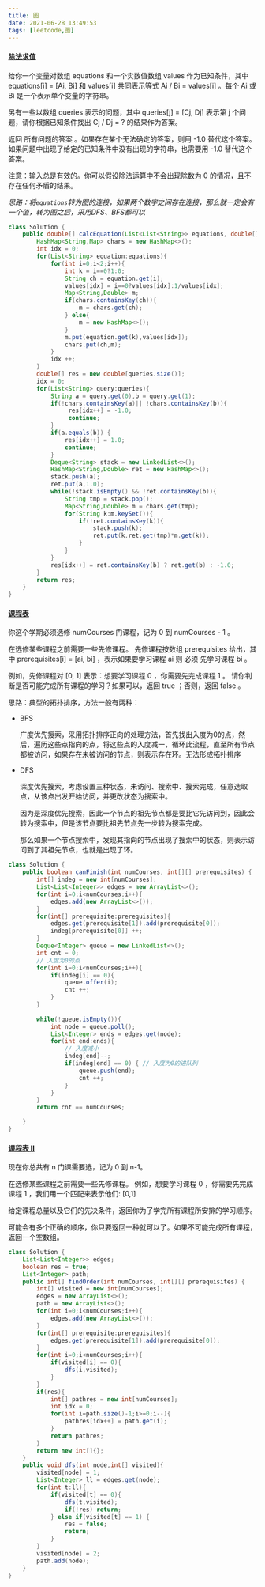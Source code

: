 ```yaml
---
title: 图
date: 2021-06-28 13:49:53
tags: [leetcode,图]
---
```


#### [除法求值](https://leetcode-cn.com/problems/evaluate-division/)

给你一个变量对数组 equations 和一个实数值数组 values 作为已知条件，其中 equations[i] = [Ai, Bi] 和 values[i] 共同表示等式 Ai / Bi = values[i] 。每个 Ai 或 Bi 是一个表示单个变量的字符串。

另有一些以数组 queries 表示的问题，其中 queries[j] = [Cj, Dj] 表示第 j 个问题，请你根据已知条件找出 Cj / Dj = ? 的结果作为答案。

返回 所有问题的答案 。如果存在某个无法确定的答案，则用 -1.0 替代这个答案。如果问题中出现了给定的已知条件中没有出现的字符串，也需要用 -1.0 替代这个答案。

注意：输入总是有效的。你可以假设除法运算中不会出现除数为 0 的情况，且不存在任何矛盾的结果。

*思路：将`equations`转为图的连接，如果两个数字之间存在连接，那么就一定会有一个值，转为图之后，采用DFS、BFS都可以*

```java
class Solution {
    public double[] calcEquation(List<List<String>> equations, double[] values, List<List<String>> queries) {
        HashMap<String,Map> chars = new HashMap<>();
        int idx = 0;
        for(List<String> equation:equations){
            for(int i=0;i<2;i++){
                int k = i==0?1:0;
                String ch = equation.get(i);
                values[idx] = i==0?values[idx]:1/values[idx];
                Map<String,Double> m;
                if(chars.containsKey(ch)){
                    m = chars.get(ch);
                } else{
                    m = new HashMap<>();
                }
                m.put(equation.get(k),values[idx]);
                chars.put(ch,m);
            }
            idx ++;
        }
        double[] res = new double[queries.size()];
        idx = 0;
        for(List<String> query:queries){
            String a = query.get(0),b = query.get(1);
            if(!chars.containsKey(a)|| !chars.containsKey(b)){
                 res[idx++] = -1.0;
                 continue;
            }
            if(a.equals(b)) {
                res[idx++] = 1.0;
                continue;
            }
            Deque<String> stack = new LinkedList<>();
            HashMap<String,Double> ret = new HashMap<>();
            stack.push(a);
            ret.put(a,1.0);
            while(!stack.isEmpty() && !ret.containsKey(b)){
                String tmp = stack.pop();
                Map<String,Double> m = chars.get(tmp);
                for(String k:m.keySet()){
                    if(!ret.containsKey(k)){
                        stack.push(k);
                        ret.put(k,ret.get(tmp)*m.get(k));
                    }
                }
            }
            res[idx++] = ret.containsKey(b) ? ret.get(b) : -1.0;
        }
        return res;
    }
}
```

#### [课程表](https://leetcode-cn.com/problems/course-schedule/)

你这个学期必须选修 numCourses 门课程，记为 0 到 numCourses - 1 。

在选修某些课程之前需要一些先修课程。 先修课程按数组 prerequisites 给出，其中 prerequisites[i] = [ai, bi] ，表示如果要学习课程 ai 则 必须 先学习课程  bi 。

例如，先修课程对 [0, 1] 表示：想要学习课程 0 ，你需要先完成课程 1 。
请你判断是否可能完成所有课程的学习？如果可以，返回 true ；否则，返回 false 。

思路：典型的拓扑排序，方法一般有两种：

- BFS

  广度优先搜索，采用拓扑排序正向的处理方法，首先找出入度为0的点，然后，遍历这些点指向的点，将这些点的入度减一，循环此流程，直至所有节点都被访问，如果存在未被访问的节点，则表示存在环。无法形成拓扑排序

- DFS

  深度优先搜索，考虑设置三种状态，未访问、搜索中、搜索完成，任意选取点，从该点出发开始访问，并更改状态为搜索中。

  因为是深度优先搜索，因此一个节点的祖先节点都是要比它先访问到，因此会转为搜索中，但是该节点要比祖先节点先一步转为搜索完成。

  那么如果一个节点搜索中，发现其指向的节点出现了搜索中的状态，则表示访问到了其祖先节点，也就是出现了环。

  

```java
class Solution {
    public boolean canFinish(int numCourses, int[][] prerequisites) {
        int[] indeg = new int[numCourses];
        List<List<Integer>> edges = new ArrayList<>();
        for(int i=0;i<numCourses;i++){
            edges.add(new ArrayList<>());
        }
        for(int[] prerequisite:prerequisites){
            edges.get(prerequisite[1]).add(prerequisite[0]);
            indeg[prerequisite[0]] ++;
        }
        Deque<Integer> queue = new LinkedList<>();
        int cnt = 0;
        // 入度为0的点
        for(int i=0;i<numCourses;i++){
            if(indeg[i] == 0){
                queue.offer(i);
                cnt ++;
            }
        }
        
        while(!queue.isEmpty()){
            int node = queue.poll();
            List<Integer> ends = edges.get(node);
            for(int end:ends){
                // 入度减小
                indeg[end]--;
                if(indeg[end] == 0) { // 入度为0的进队列
                    queue.push(end);
                    cnt ++;
                }
            }
        }
        return cnt == numCourses;

    }
}
```

#### [课程表 II](https://leetcode-cn.com/problems/course-schedule-ii/)

现在你总共有 n 门课需要选，记为 0 到 n-1。

在选修某些课程之前需要一些先修课程。 例如，想要学习课程 0 ，你需要先完成课程 1 ，我们用一个匹配来表示他们: [0,1]

给定课程总量以及它们的先决条件，返回你为了学完所有课程所安排的学习顺序。

可能会有多个正确的顺序，你只要返回一种就可以了。如果不可能完成所有课程，返回一个空数组。

```java
class Solution {
    List<List<Integer>> edges;
    boolean res = true;
    List<Integer> path;
    public int[] findOrder(int numCourses, int[][] prerequisites) {
        int[] visited = new int[numCourses];
        edges = new ArrayList<>();
        path = new ArrayList<>();
        for(int i=0;i<numCourses;i++){
            edges.add(new ArrayList<>());
        }
        for(int[] prerequisite:prerequisites){
            edges.get(prerequisite[1]).add(prerequisite[0]);
        }
        for(int i=0;i<numCourses;i++){
            if(visited[i] == 0){
                dfs(i,visited);
            }
        }
        if(res){
            int[] pathres = new int[numCourses];
            int idx = 0;
            for(int i=path.size()-1;i>=0;i--){
                pathres[idx++] = path.get(i);
            }
            return pathres;
        } 
        return new int[]{};
    }
    public void dfs(int node,int[] visited){
        visited[node] = 1;
        List<Integer> ll = edges.get(node);
        for(int t:ll){
            if(visited[t] == 0){
                dfs(t,visited);
                if(!res) return;
            } else if(visited[t] == 1) {
                res = false;
                return;
            }
        }
        visited[node] = 2;
        path.add(node);
    }
}
```